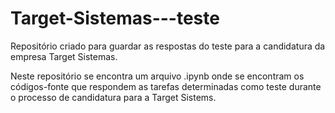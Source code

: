 # Target-Sistemas---teste
Repositório criado para guardar as respostas do teste para a candidatura da empresa Target Sistemas.

Neste repositório se encontra um arquivo .ipynb onde se encontram os códigos-fonte que respondem as tarefas 
determinadas como teste durante o processo de candidatura para a Target Sistems.
